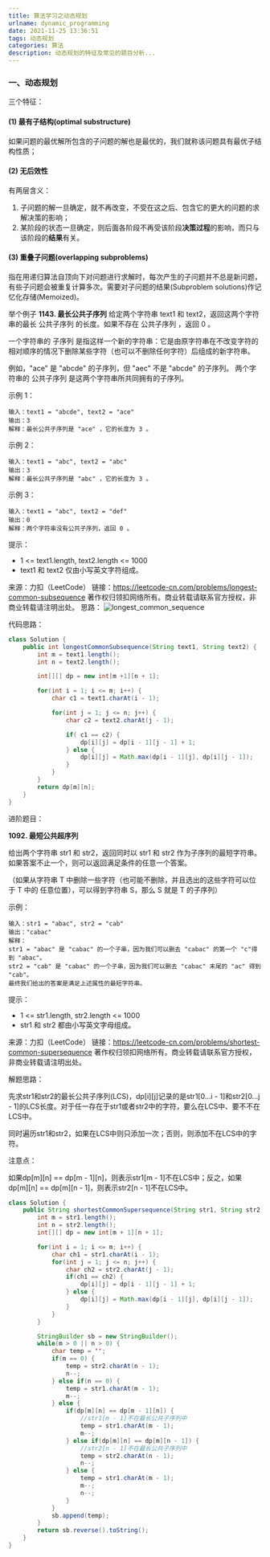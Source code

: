 ```yaml
---
title: 算法学习之动态规划
urlname: dynamic_programming
date: 2021-11-25 13:36:51
tags: 动态规划
categories: 算法
description: 动态规划的特征及常见的题目分析...
---
```


### 一、动态规划
三个特征：

#### (1) 最有子结构(optimal substructure)
如果问题的最优解所包含的子问题的解也是最优的，我们就称该问题具有最优子结构性质；

#### (2) 无后效性
有两层含义：
1. 子问题的解一旦确定，就不再改变，不受在这之后、包含它的更大的问题的求解决策的影响；
2. 某阶段的状态一旦确定，则后面各阶段不再受该阶段**决策过程**的影响，而只与该阶段的**结果**有关。

#### (3) 重叠子问题(overlapping subproblems)
指在用递归算法自顶向下对问题进行求解时，每次产生的子问题并不总是新问题，有些子问题会被重复计算多次。需要对子问题的结果(Subproblem solutions)作记忆化存储(Memoized)。

举个例子
**1143. 最长公共子序列**
给定两个字符串 text1 和 text2，返回这两个字符串的最长 公共子序列 的长度。如果不存在 公共子序列 ，返回 0 。

一个字符串的 子序列 是指这样一个新的字符串：它是由原字符串在不改变字符的相对顺序的情况下删除某些字符（也可以不删除任何字符）后组成的新字符串。

例如，"ace" 是 "abcde" 的子序列，但 "aec" 不是 "abcde" 的子序列。
两个字符串的 公共子序列 是这两个字符串所共同拥有的子序列。

示例 1：
```
输入：text1 = "abcde", text2 = "ace" 
输出：3  
解释：最长公共子序列是 "ace" ，它的长度为 3 。
```
示例 2：
```
输入：text1 = "abc", text2 = "abc"
输出：3
解释：最长公共子序列是 "abc" ，它的长度为 3 。
```
示例 3：
```
输入：text1 = "abc", text2 = "def"
输出：0
解释：两个字符串没有公共子序列，返回 0 。
```
提示：

* 1 <= text1.length, text2.length <= 1000
* text1 和 text2 仅由小写英文字符组成。

来源：力扣（LeetCode）
链接：https://leetcode-cn.com/problems/longest-common-subsequence
著作权归领扣网络所有。商业转载请联系官方授权，非商业转载请注明出处。
思路：
![longest_common_sequence](/images/longest_common_sequence.jpg)

代码思路：

```java
class Solution {
    public int longestCommonSubsequence(String text1, String text2) {
        int m = text1.length();
        int n = text2.length();

        int[][] dp = new int[m +1][n + 1];

        for(int i = 1; i <= m; i++) {
            char c1 = text1.charAt(i - 1);

            for(int j = 1; j <= n; j++) {
                char c2 = text2.charAt(j - 1);

                if( c1 == c2) {
                    dp[i][j] = dp[i - 1][j - 1] + 1;
                } else {
                    dp[i][j] = Math.max(dp[i - 1][j], dp[i][j - 1]);
                }
            }
        }
        return dp[m][n];
    }
}
```

进阶题目：

**1092. 最短公共超序列**

给出两个字符串 str1 和 str2，返回同时以 str1 和 str2 作为子序列的最短字符串。如果答案不止一个，则可以返回满足条件的任意一个答案。

（如果从字符串 T 中删除一些字符（也可能不删除，并且选出的这些字符可以位于 T 中的 任意位置），可以得到字符串 S，那么 S 就是 T 的子序列）

示例：

```
输入：str1 = "abac", str2 = "cab"
输出："cabac"
解释：
str1 = "abac" 是 "cabac" 的一个子串，因为我们可以删去 "cabac" 的第一个 "c"得到 "abac"。 
str2 = "cab" 是 "cabac" 的一个子串，因为我们可以删去 "cabac" 末尾的 "ac" 得到 "cab"。
最终我们给出的答案是满足上述属性的最短字符串。
```
提示：

* 1 <= str1.length, str2.length <= 1000
* str1 和 str2 都由小写英文字母组成。

来源：力扣（LeetCode）
链接：https://leetcode-cn.com/problems/shortest-common-supersequence
著作权归领扣网络所有。商业转载请联系官方授权，非商业转载请注明出处。

解题思路：

先求str1和str2的最长公共子序列(LCS)，dp\[i]\[j]记录的是str1[0...i - 1]和str2[0...j - 1]的LCS长度。对于任一存在于str1或者str2中的字符，要么在LCS中、要不不在LCS中。

同时遍历str1和str2，如果在LCS中则只添加一次；否则，则添加不在LCS中的字符。

注意点：

如果dp\[m][n] == dp\[m - 1][n]，则表示str1[m - 1]不在LCS中；反之，如果dp\[m][n] == dp\[m][n - 1]，则表示str2[n - 1]不在LCS中。

```java
class Solution {
    public String shortestCommonSupersequence(String str1, String str2) {
        int m = str1.length();
        int n = str2.length();
        int[][] dp = new int[m + 1][n + 1];

        for(int i = 1; i <= m; i++) {
            char ch1 = str1.charAt(i - 1);
            for(int j = 1; j <= n; j++) {
                char ch2 = str2.charAt(j - 1);
                if(ch1 == ch2) {
                    dp[i][j] = dp[i - 1][j - 1] + 1;
                } else {
                    dp[i][j] = Math.max(dp[i - 1][j], dp[i][j - 1]);
                }
            }
        }

        StringBuilder sb = new StringBuilder();
        while(m > 0 || n > 0) {
            char temp = '';
            if(m == 0) {
                temp = str2.charAt(n - 1);
                n--;
            } else if(n == 0) {
                temp = str1.charAt(m - 1);
                m--;
            } else {
                if(dp[m][n] == dp[m - 1][n]) {
                    //str1[m - 1]不在最长公共子序列中
                    temp = str1.charAt(m - 1);
                    m--;
                } else if(dp[m][n] == dp[m][n - 1]) {
                    //str2[n - 1]不在最长公共子序列中
                    temp = str2.charAt(n - 1);
                    n--;
                } else {
                    temp = str1.charAt(m - 1);
                    m--;
                    n--;
                }
            }
            sb.append(temp);
        }
        return sb.reverse().toString();
    }
}
```

